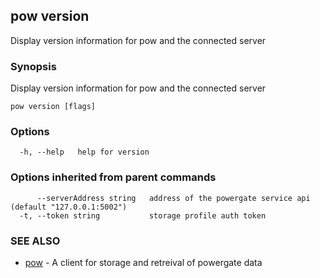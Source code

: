 ## pow version

Display version information for pow and the connected server

### Synopsis

Display version information for pow and the connected server

```
pow version [flags]
```

### Options

```
  -h, --help   help for version
```

### Options inherited from parent commands

```
      --serverAddress string   address of the powergate service api (default "127.0.0.1:5002")
  -t, --token string           storage profile auth token
```

### SEE ALSO

* [pow](pow.md)	 - A client for storage and retreival of powergate data

